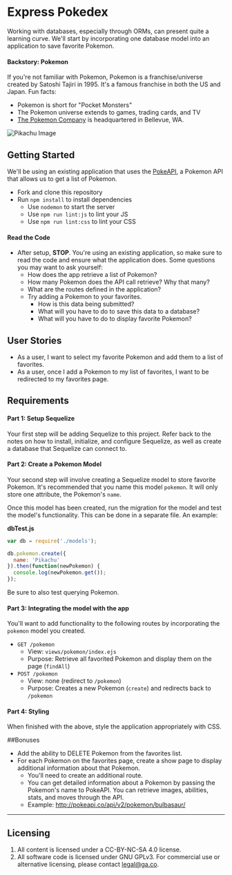 # Express Pokedex

Working with databases, especially through ORMs, can present quite a learning curve. We'll start by incorporating one database model into an application to save favorite Pokemon.

#### Backstory: Pokemon

If you're not familiar with Pokemon, Pokemon is a franchise/universe created by Satoshi Tajiri in 1995. It's a famous franchise in both the US and Japan. Fun facts:

* Pokemon is short for "Pocket Monsters"
* The Pokemon universe extends to games, trading cards, and TV
* [The Pokemon Company](https://en.wikipedia.org/wiki/The_Pok%C3%A9mon_Company) is headquartered in Bellevue, WA.

![Pikachu Image](https://upload.wikimedia.org/wikipedia/commons/thumb/f/f7/English_Pok%C3%A9mon_logo.svg/2000px-English_Pok%C3%A9mon_logo.svg.png)

## Getting Started

We'll be using an existing application that uses the [PokeAPI](http://pokeapi.co/), a Pokemon API that allows us to get a list of Pokemon.

* Fork and clone this repository
* Run `npm install` to install dependencies
  * Use `nodemon` to start the server
  * Use `npm run lint:js` to lint your JS
  * Use `npm run lint:css` to lint your CSS

#### Read the Code

* After setup, **STOP**. You're using an existing application, so make sure to read the code and ensure what the application does. Some questions you may want to ask yourself:
  * How does the app retrieve a list of Pokemon?
  * How many Pokemon does the API call retrieve? Why that many?
  * What are the routes defined in the application?
  * Try adding a Pokemon to your favorites.
    * How is this data being submitted?
    * What will you have to do to save this data to a database?
    * What will you have to do to display favorite Pokemon?

## User Stories

* As a user, I want to select my favorite Pokemon and add them to a list of favorites.
* As a user, once I add a Pokemon to my list of favorites, I want to be redirected to my favorites page.

## Requirements

#### Part 1: Setup Sequelize

Your first step will be adding Sequelize to this project. Refer back to the notes on how to install, initialize, and configure Sequelize, as well as create a database that Sequelize can connect to.

#### Part 2: Create a Pokemon Model

Your second step will involve creating a Sequelize model to store favorite Pokemon. It's recommended that you name this model `pokemon`. It will only store one attribute, the Pokemon's `name`.

Once this model has been created, run the migration for the model and test the model's functionality. This can be done in a separate file. An example:

**dbTest.js**

```js
var db = require('./models');

db.pokemon.create({
  name: 'Pikachu'
}).then(function(newPokemon) {
  console.log(newPokemon.get());
});
```

Be sure to also test querying Pokemon.

#### Part 3: Integrating the model with the app

You'll want to add functionality to the following routes by incorporating the `pokemon` model you created.

* `GET /pokemon`
  * View: `views/pokemon/index.ejs`
  * Purpose: Retrieve all favorited Pokemon and display them on the page (`findAll`)
* `POST /pokemon`
  * View: none (redirect to `/pokemon`)
  * Purpose: Creates a new Pokemon (`create`) and redirects back to `/pokemon`

#### Part 4: Styling

When finished with the above, style the application appropriately with CSS.

##Bonuses

* Add the ability to DELETE Pokemon from the favorites list.
* For each Pokemon on the favorites page, create a show page to display additional information about that Pokemon.
  * You'll need to create an additional route.
  * You can get detailed information about a Pokemon by passing the Pokemon's name to PokeAPI. You can retrieve images, abilities, stats, and moves through the API.
  * Example: http://pokeapi.co/api/v2/pokemon/bulbasaur/

---

## Licensing
1. All content is licensed under a CC-BY-NC-SA 4.0 license.
2. All software code is licensed under GNU GPLv3. For commercial use or alternative licensing, please contact legal@ga.co.
